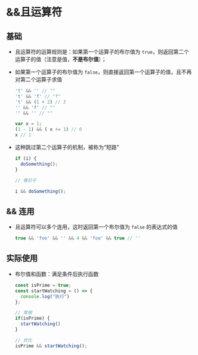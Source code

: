 # &&且运算符

## 基础

+ 且运算符的运算规则是：如果第一个运算子的布尔值为 `true`，则返回第二个运算子的值（注意是值，**不是布尔值**）；

+ 如果第一个运算子的布尔值为 `false`，则直接返回第一个运算子的值，且不再对第二个运算子求值

  ```js
  't' && '' // ""
  't' && 'f' // "f"
  't' && (1 + 2) // 3
  '' && 'f' // ""
  '' && '' // ""

  var x = 1;
  (1 - 1) && ( x += 1) // 0
  x // 1
  ```

+ 这种跳过第二个运算子的机制，被称为“短路”

  ```js
  if (i) {
    doSomething();
  }

  // 等价于

  i && doSomething();
  ```

## && 连用

+ 且运算符可以多个连用，这时返回第一个布尔值为 `false` 的表达式的值

  ```js
  true && 'foo' && '' && 4 && 'foo' && true // ''
  ```

## 实际使用

+ 布尔值和函数：满足条件后执行函数

  ```js
  const isPrime = true;
  const startWatching = () => {
    console.log("执行")
  };

  // 常规
  if(isPrime) {
    startWatching()
  }

  // 优化
  isPrime && startWatching();
  ```
